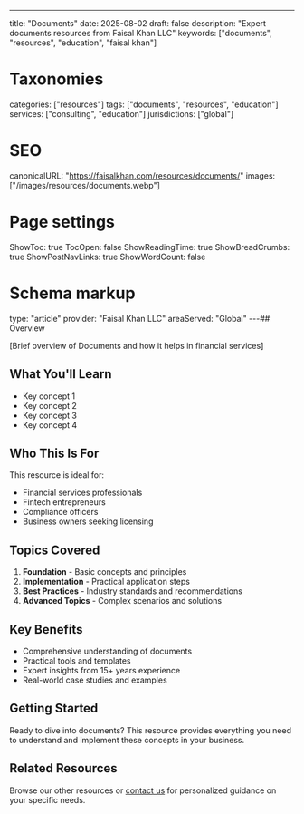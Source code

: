 ---
title: "Documents"
date: 2025-08-02
draft: false
description: "Expert documents resources from Faisal Khan LLC"
keywords: ["documents", "resources", "education", "faisal khan"]

# Taxonomies
categories: ["resources"]
tags: ["documents", "resources", "education"]
services: ["consulting", "education"]
jurisdictions: ["global"]

# SEO
canonicalURL: "https://faisalkhan.com/resources/documents/"
images: ["/images/resources/documents.webp"]

# Page settings
ShowToc: true
TocOpen: false
ShowReadingTime: true
ShowBreadCrumbs: true
ShowPostNavLinks: true
ShowWordCount: false

# Schema markup
type: "article"
provider: "Faisal Khan LLC"
areaServed: "Global"
---## Overview

[Brief overview of Documents and how it helps in financial services]

## What You'll Learn

- Key concept 1
- Key concept 2  
- Key concept 3
- Key concept 4

## Who This Is For

This resource is ideal for:

- Financial services professionals
- Fintech entrepreneurs
- Compliance officers
- Business owners seeking licensing

## Topics Covered

1. **Foundation** - Basic concepts and principles
2. **Implementation** - Practical application steps  
3. **Best Practices** - Industry standards and recommendations
4. **Advanced Topics** - Complex scenarios and solutions

## Key Benefits

- Comprehensive understanding of documents
- Practical tools and templates
- Expert insights from 15+ years experience
- Real-world case studies and examples

## Getting Started

Ready to dive into documents? This resource provides everything you need to understand and implement these concepts in your business.

## Related Resources

Browse our other resources or [contact us](mailto:contact@faisalkhan.com) for personalized guidance on your specific needs.
